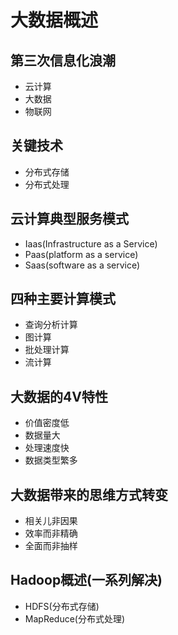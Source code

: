 # 大数据概述


## 第三次信息化浪潮
- 云计算
- 大数据
- 物联网

## 关键技术
- 分布式存储
- 分布式处理

## 云计算典型服务模式
- Iaas(Infrastructure as a Service)
- Paas(platform as a service)
- Saas(software as a service)

## 四种主要计算模式
- 查询分析计算
- 图计算
- 批处理计算
- 流计算

## 大数据的4V特性
- 价值密度低
- 数据量大
- 处理速度快
- 数据类型繁多

## 大数据带来的思维方式转变
- 相关儿非因果
- 效率而非精确
- 全面而非抽样

## Hadoop概述(一系列解决)
- HDFS(分布式存储)
- MapReduce(分布式处理)
